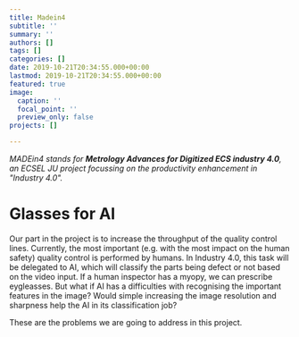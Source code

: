 ```yaml
---
title: Madein4
subtitle: ''
summary: ''
authors: []
tags: []
categories: []
date: 2019-10-21T20:34:55.000+00:00
lastmod: 2019-10-21T20:34:55.000+00:00
featured: true
image:
  caption: ''
  focal_point: ''
  preview_only: false
projects: []

---
```

_MADEin4 stands for **Metrology Advances for Digitized ECS industry 4.0**, an ECSEL JU project focussing on the productivity enhancement in "Industry 4.0"._

# Glasses for AI

Our part in the project is to increase the throughput of the quality control lines. Currently, the most important (e.g. with the most impact on the human safety) quality control is performed by humans. In Industry 4.0, this task will be delegated to AI, which will classify the parts being defect or not based on the video input. If a human inspector has a myopy, we can prescribe eygleasses. But what if AI has a difficulties with recognising the important features in the image? Would simple increasing the image resolution and sharpness help the  AI in its classification job?

These are the problems we are going to address in this project.